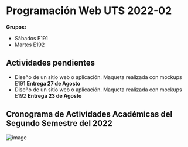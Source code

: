 # Programación Web UTS 2022-02

**Grupos:**

- Sábados E191 
- Martes  E192



## Actividades pendientes

- Diseño de un sitio web o aplicación. Maqueta realizada con mockups E191 **Entrega 27 de Agosto**
- Diseño de un sitio web o aplicación. Maqueta realizada con mockups E192 **Entrega 23 de Agosto**

## Cronograma de Actividades Académicas del Segundo Semestre del 2022 

![image](https://user-images.githubusercontent.com/31961588/184508750-a3f3fe1f-0707-47f8-84d7-6a0b23e57162.png)

